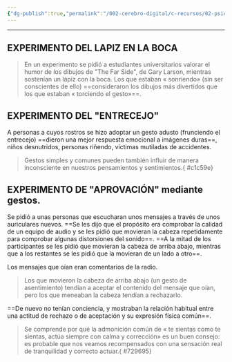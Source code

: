 ```yaml
---
{"dg-publish":true,"permalink":"/002-cerebro-digital/c-recursos/02-psicologia/a-libros/01-piensa-rapido-piensa-despacio/d2a1-experimentos-priming-emocional/"}
---
```


---
## EXPERIMENTO DEL LAPIZ EN LA BOCA
>En un experimento se pidió a estudiantes universitarios valorar el humor de los dibujos de "The Far Side", de Gary Larson, mientras sostenían un lápiz con la boca. Los que estaban « sonriendo» (sin ser conscientes de ello) ==consideraron los dibujos más divertidos que los que estaban « torciendo el gesto»==.

## EXPERIMENTO DEL "ENTRECEJO"
A personas a cuyos rostros se hizo adoptar un gesto adusto (frunciendo el entrecejo) ==dieron una mejor respuesta emocional a imágenes duras==, niños desnutridos, personas riñendo, víctimas mutiladas de accidentes.

>Gestos simples y comunes pueden también influir de manera inconsciente en nuestros pensamientos y sentimientos.{ #c1c59e}

## EXPERIMENTO DE "APROVACIÓN" mediante gestos.

Se pidió a unas personas que escucharan unos mensajes a través de unos auriculares nuevos. ==Se les dijo que el propósito era comprobar la calidad de un equipo de audio y se les pidió que movieran la cabeza repetidamente para comprobar algunas distorsiones del sonido==. ==A la mitad de los participantes se les pidió que movieran la cabeza de arriba abajo, mientras que a los restantes se les pidió que la movieran de un lado a otro==.

Los mensajes que oían eran comentarios de la radio.

>Los que movieron la cabeza de arriba abajo (un gesto de asentimiento) tendían a aceptar el contenido del mensaje que oían, pero los que meneaban la cabeza tendían a rechazarlo.

==De nuevo no tenían conciencia, y mostraban la relación habitual entre una actitud de rechazo o de aceptación y su expresión física común==.

>Se comprende por qué la admonición común de « te sientas como te sientas, actúa siempre con calma y corrección» es un buen consejo: es probable que nos veamos recompensados con una sensación real de tranquilidad y correcto actuar.{ #729695}

